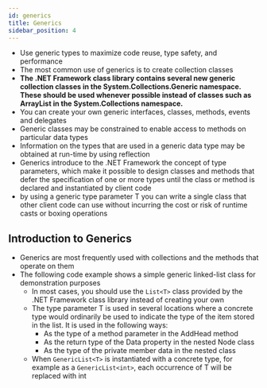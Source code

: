 ```yaml
---
id: generics
title: Generics
sidebar_position: 4
---
```


- Use generic types to maximize code reuse, type safety, and performance
- The most common use of generics is to create collection classes
- **The .NET Framework class library contains several new generic collection classes in the System.Collections.Generic namespace. These should be used whenever possible instead of classes such as ArrayList in the System.Collections namespace.**
- You can create your own generic interfaces, classes, methods, events and delegates
- Generic classes may be constrained to enable access to methods on particular data types
- Information on the types that are used in a generic data type may be obtained at run-time by using reflection
- Generics introduce to the .NET Framework the concept of type parameters, which make it possible to design classes and methods that defer the specification of one or more types until the class or method is declared and instantiated by client code
- by using a generic type parameter T you can write a single class that other client code can use without incurring the cost or risk of runtime casts or boxing operations

## Introduction to Generics

- Generics are most frequently used with collections and the methods that operate on them
- The following code example shows a simple generic linked-list class for demonstration purposes
  - In most cases, you should use the `List<T>` class provided by the .NET Framework class library instead of creating your own
  - The type parameter T is used in several locations where a concrete type would ordinarily be used to indicate the type of the item stored in the list. It is used in the following ways:
    - As the type of a method parameter in the AddHead method
    - As the return type of the Data property in the nested Node class
    - As the type of the private member data in the nested class
  - When `GenericList<T>` is instantiated with a concrete type, for example as a `GenericList<int>`, each occurrence of T will be replaced with int
